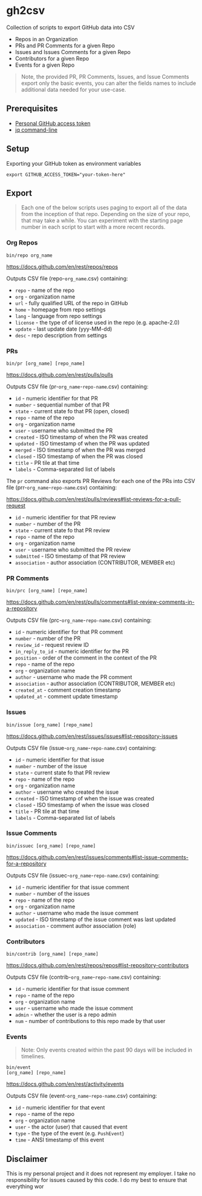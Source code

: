 # gh2csv

Collection of scripts to export GitHub data into CSV

* Repos in an Organization
* PRs and PR Comments for a given Repo
* Issues and Issues Comments for a given Repo
* Contributors for a given Repo 
* Events for a given Repo 

> Note, the provided PR, PR Comments, Issues, and Issue Comments export only the basic events, you can alter the fields names to include additional data needed for your use-case. 

## Prerequisites 

* [Personal GitHub access token](https://github.com/settings/tokens) 
* [jq command-line](https://stedolan.github.io/jq/)

## Setup

Exporting your GitHub token as environment variables

```shell
export GITHUB_ACCESS_TOKEN="your-token-here"
```

## Export

> Each one of the below scripts uses paging to export all of the data from the inception of that repo. Depending on the size of your repo, that may take a while. You can experiment with the starting page number in each script to start with a more recent records. 

### Org Repos 

```shell
bin/repo org_name
```

https://docs.github.com/en/rest/repos/repos

Outputs CSV file (repo-`org_name`.csv) containing: 

* `repo` - name of the repo 
* `org` - organization name
* `url` - fully qualified URL of the repo in GitHub
* `home` - homepage from repo settings
* `lang` - language from repo settings 
* `license` - the type of of license used in the repo (e.g. apache-2.0)
* `update` - last update date (yyy-MM-dd)
* `desc` - repo description from settings 

### PRs

```shell
bin/pr [org_name] [repo_name]
```

https://docs.github.com/en/rest/pulls/pulls

Outputs CSV file (pr-`org_name`-`repo-name`.csv) containing: 

* `id` - numeric identifier for that PR
* `number` - sequential number of that PR
* `state` - current state fo that PR (open, closed)
* `repo` - name of the repo 
* `org` - organization name
* `user` - username who submitted the PR
* `created` - ISO timestamp of when the PR was created
* `updated` - ISO timestamp of when the PR was updated
* `merged` - ISO timestamp of when the PR was merged
* `closed` - ISO timestamp of when the PR was closed
* `title` - PR tile at that time 
* `labels` - Comma-separated list of labels

The `pr` command also exports PR Reviews for each one of the PRs into CSV file (prr-`org_name`-`repo-name`.csv) containing: 

https://docs.github.com/en/rest/pulls/reviews#list-reviews-for-a-pull-request

* `id` - numeric identifier for that PR review 
* `number` - number of the PR
* `state` - current state fo that PR review
* `repo` - name of the repo 
* `org` - organization name
* `user` - username who submitted the PR review
* `submitted` - ISO timestamp of that PR review
* `association` - author association (CONTRIBUTOR, MEMBER etc) 

### PR Comments 

```shell
bin/prc [org_name] [repo_name]
```

https://docs.github.com/en/rest/pulls/comments#list-review-comments-in-a-repository

Outputs CSV file (prc-`org_name`-`repo-name`.csv) containing: 

* `id` - numeric identifier for that PR comment
* `number` - number of the PR
* `review_id` - request review ID
* `in_reply_to_id` - numeric identifier for the PR
* `position` - order of the comment in the context of the PR
* `repo` - name of the repo 
* `org` - organization name
* `author` - username who made the PR comment
* `association` - author association (CONTRIBUTOR, MEMBER etc) 
* `created_at` - comment creation timestamp 
* `updated_at` - comment update timestamp

### Issues 

```shell
bin/issue [org_name] [repo_name]
```

https://docs.github.com/en/rest/issues/issues#list-repository-issues

Outputs CSV file (issue-`org_name`-`repo-name`.csv) containing: 

* `id` - numeric identifier for that issue
* `number` - number of the issue
* `state` - current state fo that PR review
* `repo` - name of the repo 
* `org` - organization name
* `author` - username who created the issue
* `created` - ISO timestamp of when the issue was created
* `closed` - ISO timestamp of when the issue was closed
* `title` - PR tile at that time 
* `labels` - Comma-separated list of labels


### Issue Comments 

```shell
bin/issuec [org_name] [repo_name]
```

https://docs.github.com/en/rest/issues/comments#list-issue-comments-for-a-repository

Outputs CSV file (issuec-`org_name`-`repo-name`.csv) containing: 

* `id` - numeric identifier for that issue comment
* `number` - number of the issues 
* `repo` - name of the repo 
* `org` - organization name
* `author` - username who made the issue comment 
* `updated` - ISO timestamp of the issue comment was last updated
* `association` - comment author association (role)

### Contributors 

```shell
bin/contrib [org_name] [repo_name]
```

https://docs.github.com/en/rest/repos/repos#list-repository-contributors

Outputs CSV file (contrib-`org_name`-`repo-name`.csv) containing: 

* `id` - numeric identifier for that issue comment
* `repo` - name of the repo 
* `org` - organization name
* `user` - username who made the issue comment 
* `admin` - whether the user is a repo admin
* `num` - number of contributions to this repo made by that user

### Events 

> Note: Only events created within the past 90 days will be included in timelines.

```shell
bin/event 
[org_name] [repo_name]
```

https://docs.github.com/en/rest/activity/events

Outputs CSV file (event-`org_name`-`repo-name`.csv) containing: 

* `id` - numeric identifier for that event
* `repo` - name of the repo 
* `org` - organization name
* `user` - the actor (user) that caused that event
* `type` - the type of the event (e.g. `PushEvent`)
* `time` - ANSI timestamp of this event


## Disclaimer

This is my personal project and it does not represent my employer. I take no responsibility for issues caused by this code. I do my best to ensure that everything wor

